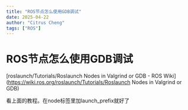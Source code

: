 ```yaml
---
title: "ROS节点怎么使用GDB调试"
date: 2025-04-22
author: "Citrus Cheng"
tags: ["ROS"]
---
```


# ROS节点怎么使用GDB调试
[roslaunch/Tutorials/Roslaunch Nodes in Valgrind or GDB - ROS Wiki](https://wiki.ros.org/roslaunch/Tutorials/Roslaunch Nodes in Valgrind or GDB)

看上面的教程。在node标签里加launch_prefix就好了
